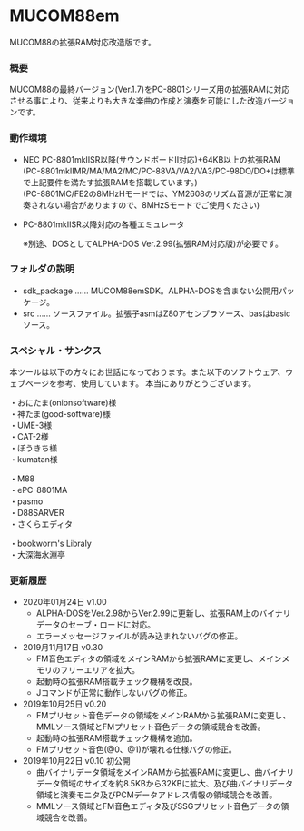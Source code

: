 # MUCOM88em

MUCOM88の拡張RAM対応改造版です。

### 概要

MUCOM88の最終バージョン(Ver.1.7)をPC-8801シリーズ用の拡張RAMに対応させる事により、従来よりも大きな楽曲の作成と演奏を可能にした改造バージョンです。<br>

### 動作環境

- NEC PC-8801mkⅡSR以降(サウンドボードⅡ対応)+64KB以上の拡張RAM<br>
  (PC-8801mkⅡMR/MA/MA2/MC/PC-88VA/VA2/VA3/PC-98DO/DO+は標準で上記要件を満たす拡張RAMを搭載しています。)<br>
  (PC-8801MC/FE2の8MHzHモードでは、YM2608のリズム音源が正常に演奏されない場合がありますので、8MHzSモードでご使用ください)<br>
- PC-8801mkⅡSR以降対応の各種エミュレータ<br>

  ※別途、DOSとしてALPHA-DOS Ver.2.99(拡張RAM対応版)が必要です。

### フォルダの説明

- sdk_package …… MUCOM88emSDK。ALPHA-DOSを含まない公開用パッケージ。
- src …… ソースファイル。拡張子asmはZ80アセンブラソース、basはbasicソース。

### スペシャル・サンクス
本ツールは以下の方々にお世話になっております。また以下のソフトウェア、ウェブページを参考、使用しています。
本当にありがとうございます。

・おにたま(onionsoftware)様<br>
・神たま(good-software)様<br>
・UME-3様<br>
・CAT-2様<br>
・ぼうきち様<br>
・kumatan様<br>

・M88<br>
・ePC-8801MA<br>
・pasmo<br>
・D88SARVER<br>
・さくらエディタ<br>

・bookworm's Libraly<br>
・大深海水淵亭<br>

### 更新履歴

- 2020年01月24日 v1.00
    - ALPHA-DOSをVer.2.98からVer.2.99に更新し、拡張RAM上のバイナリデータのセーブ・ロードに対応。
    - エラーメッセージファイルが読み込まれないバグの修正。
- 2019月11月17日 v0.30
    - FM音色エディタの領域をメインRAMから拡張RAMに変更し、メインメモリのフリーエリアを拡大。
    - 起動時の拡張RAM搭載チェック機構を改良。
    - Jコマンドが正常に動作しないバグの修正。
- 2019年10月25日 v0.20
    - FMプリセット音色データの領域をメインRAMから拡張RAMに変更し、MMLソース領域とFMプリセット音色データの領域競合を改善。
    - 起動時の拡張RAM搭載チェック機構を追加。
    - FMプリセット音色(@0、@1)が壊れる仕様バグの修正。
- 2019年10月22日 v0.10 初公開
    - 曲バイナリデータ領域をメインRAMから拡張RAMに変更し、曲バイナリデータ領域のサイズを約8.5KBから32KBに拡大、及び曲バイナリデータ領域と演奏モニタ及びPCMデータアドレス情報の領域競合を改善。
    - MMLソース領域とFM音色エディタ及びSSGプリセット音色データの領域競合を改善。
